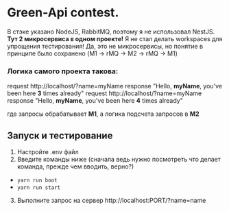 # Green-Api contest.

В стэке указано NodeJS, RabbitMQ, поэтому я не использовал NestJS.
__Тут 2 микросервиса в одном проекте!__ Я не стал делать workspaces для упрощения тестирования!
Да, это не микросервисы, но понятие в принципе было сохранено (M1 -> rMQ -> M2 -> rMQ -> M1)

### Логика самого проекта такова:

request http://localhost/?name=myName
response "Hello, **myName**, you've been here **3** times already"
request http://localhost/?name=myName
response "Hello, **myName**, you've been here **4** times already"

где запросы обрабатывает **M1**, а логика подсчета запросов в **M2**

## Запуск и тестирование
1. Настройте .env файл
2. Введите команды ниже (сначала ведь нужно посмотреть что делает команда, прежде чем вводить, верно?)
- `yarn run boot`
- `yarn run start`
3. Выполните запрос на сервер http://localhost:PORT/?name=name